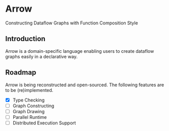 # Arrow

Constructing Dataflow Graphs with Function Composition Style

## Introduction

Arrow is a domain-specific language enabling users to create dataflow graphs easily in a declarative way.

## Roadmap

Arrow is being reconstructed and open-sourced. The following features are to be (re)implemented.

- [x] Type Checking
- [ ] Graph Constructing
- [ ] Graph Drawing
- [ ] Parallel Runtime
- [ ] Distributed Execution Support

